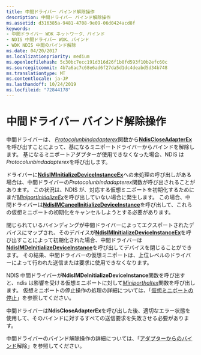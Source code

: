 ```yaml
---
title: 中間ドライバー バインド解除操作
description: 中間ドライバー バインド解除操作
ms.assetid: d316385a-9481-4708-9e09-06d0424acd8f
keywords:
- 中間ドライバー WDK ネットワーク、バインド
- NDIS 中間ドライバー WDK、バインド
- WDK NDIS 中間のバインド解除
ms.date: 04/20/2017
ms.localizationpriority: medium
ms.openlocfilehash: 5c30bc7ecc191d316d26f1b0fd593f10b2efc60c
ms.sourcegitcommit: 4b7a6ac7c68e6ad6f27da5d1dc4deabd5d34b748
ms.translationtype: MT
ms.contentlocale: ja-JP
ms.lasthandoff: 10/24/2019
ms.locfileid: "72844178"
---
```

# <a name="intermediate-driver-unbinding-operations"></a>中間ドライバー バインド解除操作





中間ドライバーは、 [*Protocolunbindadapterex*](https://docs.microsoft.com/windows-hardware/drivers/ddi/ndis/nc-ndis-protocol_unbind_adapter_ex)関数から[**NdisCloseAdapterEx**](https://docs.microsoft.com/windows-hardware/drivers/ddi/ndis/nf-ndis-ndiscloseadapterex)を呼び出すことによって、基になるミニポートドライバーからバインドを解除します。 基になるミニポートアダプターが使用できなくなった場合、NDIS は*Protocolunbindadapterex*を呼び出します。

ドライバーに[**NdisIMInitializeDeviceInstanceEx**](https://docs.microsoft.com/windows-hardware/drivers/ddi/ndis/nf-ndis-ndisiminitializedeviceinstanceex)への未処理の呼び出しがある場合は、中間ドライバーの*Protocolunbindadapterex*関数が呼び出されることがあります。 この状況は、NDIS が、対応する仮想ミニポートを初期化するためにまだ[*MiniportInitializeEx*](https://docs.microsoft.com/windows-hardware/drivers/ddi/ndis/nc-ndis-miniport_initialize)を呼び出していない場合に発生します。 この場合、中間ドライバーは[**NdisIMCancelInitializeDeviceInstance**](https://docs.microsoft.com/windows-hardware/drivers/ddi/ndis/nf-ndis-ndisimcancelinitializedeviceinstance)を呼び出して、これらの仮想ミニポートの初期化をキャンセルしようとする必要があります。

閉じられているバインディングが中間ドライバーによってエクスポートされたデバイスにマップされ、そのデバイスが[**NdisIMInitializeDeviceInstanceEx**](https://docs.microsoft.com/windows-hardware/drivers/ddi/ndis/nf-ndis-ndisiminitializedeviceinstanceex)を呼び出すことによって初期化された場合、中間ドライバーは[**NdisIMDeInitializeDeviceInstance**](https://docs.microsoft.com/windows-hardware/drivers/ddi/ndis/nf-ndis-ndisimdeinitializedeviceinstance)を呼び出してデバイスを閉じることができます。 その結果、中間ドライバーの仮想ミニポートは、上位レベルのドライバーによって行われた送信または要求に使用できなくなります。

NDIS 中間ドライバーが**NdisIMDeInitializeDeviceInstance**関数を呼び出すと、ndis は影響を受ける仮想ミニポートに対して[*Miniporthaltex*](https://docs.microsoft.com/windows-hardware/drivers/ddi/ndis/nc-ndis-miniport_halt)関数を呼び出します。 仮想ミニポートの停止操作の処理の詳細については、「[仮想ミニポートの停止](halting-a-virtual-miniport.md)」を参照してください。

中間ドライバーは**NdisCloseAdapterEx**を呼び出した後、適切なエラー状態を使用して、そのバインドに対するすべての送信要求を失敗させる必要があります。

中間ドライバーのバインド解除操作の詳細については、「[アダプターからのバインド](unbinding-from-an-adapter.md)解除」を参照してください。

 

 





